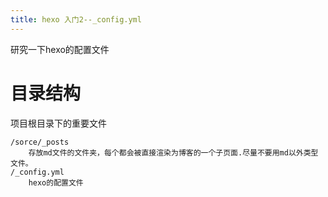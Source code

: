 ```yaml
---
title: hexo 入门2--_config.yml
---
```

研究一下hexo的配置文件

# 目录结构

项目根目录下的重要文件
```
/sorce/_posts 
    存放md文件的文件夹，每个都会被直接渲染为博客的一个子页面.尽量不要用md以外类型文件。
/_config.yml 
    hexo的配置文件
```

